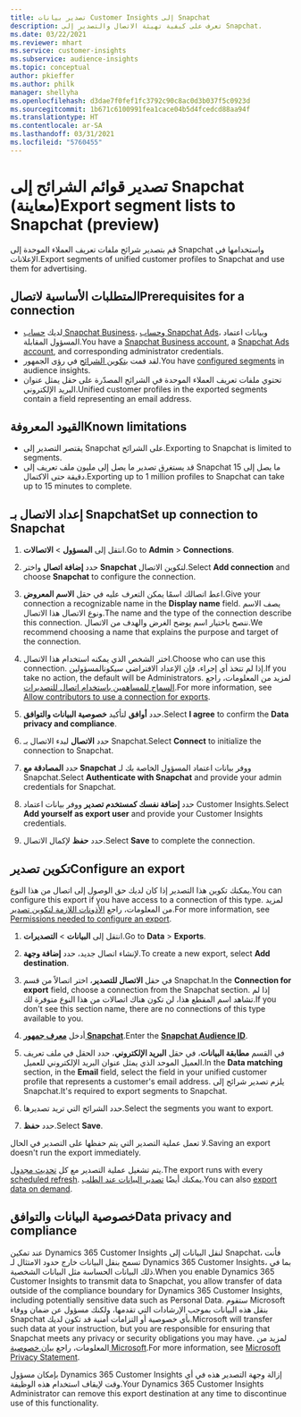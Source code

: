 ```yaml
---
title: تصدير بيانات Customer Insights إلى Snapchat
description: تعرف على كيفية تهيئة الاتصال والتصدير إلى Snapchat.
ms.date: 03/22/2021
ms.reviewer: mhart
ms.service: customer-insights
ms.subservice: audience-insights
ms.topic: conceptual
author: pkieffer
ms.author: philk
manager: shellyha
ms.openlocfilehash: d3dae7f0fef1fc3792c90c8ac0d3b037f5c0923d
ms.sourcegitcommit: 1b671c6100991fea1cace04b5d4fcedcd88aa94f
ms.translationtype: HT
ms.contentlocale: ar-SA
ms.lasthandoff: 03/31/2021
ms.locfileid: "5760455"
---
```

# <a name="export-segment-lists-to-snapchat-preview"></a><span data-ttu-id="35de9-103">تصدير قوائم الشرائح إلى Snapchat (معاينة)</span><span class="sxs-lookup"><span data-stu-id="35de9-103">Export segment lists to Snapchat (preview)</span></span>

<span data-ttu-id="35de9-104">قم بتصدير شرائح ملفات تعريف العملاء الموحدة إلى Snapchat واستخدامها في الإعلانات.</span><span class="sxs-lookup"><span data-stu-id="35de9-104">Export segments of unified customer profiles to Snapchat and use them for advertising.</span></span> 

## <a name="prerequisites-for-a-connection"></a><span data-ttu-id="35de9-105">المتطلبات الأساسية لاتصال</span><span class="sxs-lookup"><span data-stu-id="35de9-105">Prerequisites for a connection</span></span>

-   <span data-ttu-id="35de9-106">لديك [حساب Snapchat Business](https://business.snapchat.com/)، و[حساب Snapchat Ads](https://ads.snapchat.com/)، وبيانات اعتماد المسؤول المقابلة.</span><span class="sxs-lookup"><span data-stu-id="35de9-106">You have a [Snapchat Business account](https://business.snapchat.com/), a [Snapchat Ads account](https://ads.snapchat.com/), and corresponding administrator credentials.</span></span>
-   <span data-ttu-id="35de9-107">لقد قمت [بتكوين الشرائح](segments.md) في رؤى الجمهور.</span><span class="sxs-lookup"><span data-stu-id="35de9-107">You have [configured segments](segments.md) in audience insights.</span></span>
-   <span data-ttu-id="35de9-108">تحتوي ملفات تعريف العملاء الموحدة في الشرائح المصدّرة على حقل يمثل عنوان البريد الإلكتروني.</span><span class="sxs-lookup"><span data-stu-id="35de9-108">Unified customer profiles in the exported segments contain a field representing an email address.</span></span>

## <a name="known-limitations"></a><span data-ttu-id="35de9-109">القيود المعروفة</span><span class="sxs-lookup"><span data-stu-id="35de9-109">Known limitations</span></span>

- <span data-ttu-id="35de9-110">يقتصر التصدير إلى Snapchat على الشرائح.</span><span class="sxs-lookup"><span data-stu-id="35de9-110">Exporting to Snapchat is limited to segments.</span></span>
- <span data-ttu-id="35de9-111">قد يستغرق تصدير ما يصل إلى مليون ملف تعريف إلى Snapchat ما يصل إلى 15 دقيقة حتى الاكتمال.</span><span class="sxs-lookup"><span data-stu-id="35de9-111">Exporting up to 1 million profiles to Snapchat can take up to 15 minutes to complete.</span></span> 

## <a name="set-up-connection-to-snapchat"></a><span data-ttu-id="35de9-112">إعداد الاتصال بـ Snapchat</span><span class="sxs-lookup"><span data-stu-id="35de9-112">Set up connection to Snapchat</span></span>

1. <span data-ttu-id="35de9-113">انتقل إلى **المسؤول** > **الاتصالات**.</span><span class="sxs-lookup"><span data-stu-id="35de9-113">Go to **Admin** > **Connections**.</span></span>

1. <span data-ttu-id="35de9-114">حدد **إضافة اتصال** واختر **Snapchat** لتكوين الاتصال.</span><span class="sxs-lookup"><span data-stu-id="35de9-114">Select **Add connection** and choose **Snapchat** to configure the connection.</span></span>

1. <span data-ttu-id="35de9-115">اعط اتصالك اسمًا يمكن التعرف عليه في حقل **الاسم المعروض**.</span><span class="sxs-lookup"><span data-stu-id="35de9-115">Give your connection a recognizable name in the **Display name** field.</span></span> <span data-ttu-id="35de9-116">يصف الاسم ونوع الاتصال هذا الاتصال.</span><span class="sxs-lookup"><span data-stu-id="35de9-116">The name and the type of the connection describe this connection.</span></span> <span data-ttu-id="35de9-117">ننصح باختيار اسم يوضح الغرض والهدف من الاتصال.</span><span class="sxs-lookup"><span data-stu-id="35de9-117">We recommend choosing a name that explains the purpose and target of the connection.</span></span>

1. <span data-ttu-id="35de9-118">اختر الشخص الذي يمكنه استخدام هذا الاتصال.</span><span class="sxs-lookup"><span data-stu-id="35de9-118">Choose who can use this connection.</span></span> <span data-ttu-id="35de9-119">إذا لم تتخذ أي إجراء، فإن الإعداد الافتراضي سيكونالمسؤولين.</span><span class="sxs-lookup"><span data-stu-id="35de9-119">If you take no action, the default will be Administrators.</span></span> <span data-ttu-id="35de9-120">لمزيد من المعلومات، راجع [السماح للمساهمين باستخدام اتصال للتصديرات](connections.md#allow-contributors-to-use-a-connection-for-exports).</span><span class="sxs-lookup"><span data-stu-id="35de9-120">For more information, see [Allow contributors to use a connection for exports](connections.md#allow-contributors-to-use-a-connection-for-exports).</span></span>

1. <span data-ttu-id="35de9-121">حدد **أوافق** لتأكيد **خصوصية البيانات والتوافق‬**.</span><span class="sxs-lookup"><span data-stu-id="35de9-121">Select **I agree** to confirm the **Data privacy and compliance**.</span></span>

1. <span data-ttu-id="35de9-122">حدد **الاتصال** لبدء الاتصال بـ Snapchat.</span><span class="sxs-lookup"><span data-stu-id="35de9-122">Select **Connect** to initialize the connection to Snapchat.</span></span>

1. <span data-ttu-id="35de9-123">حدد **المصادقة مع Snapchat** ووفر بيانات اعتماد المسؤول الخاصة بك لـ Snapchat.</span><span class="sxs-lookup"><span data-stu-id="35de9-123">Select **Authenticate with Snapchat** and provide your admin credentials for Snapchat.</span></span> 

1. <span data-ttu-id="35de9-124">حدد **إضافة نفسك كمستخدم تصدير** ووفر بيانات اعتماد Customer Insights.</span><span class="sxs-lookup"><span data-stu-id="35de9-124">Select **Add yourself as export user** and provide your Customer Insights credentials.</span></span>

1. <span data-ttu-id="35de9-125">حدد **حفظ** لإكمال الاتصال.</span><span class="sxs-lookup"><span data-stu-id="35de9-125">Select **Save** to complete the connection.</span></span>

## <a name="configure-an-export"></a><span data-ttu-id="35de9-126">تكوين تصدير</span><span class="sxs-lookup"><span data-stu-id="35de9-126">Configure an export</span></span>

<span data-ttu-id="35de9-127">يمكنك تكوين هذا التصدير إذا كان لديك حق الوصول إلى اتصال من هذا النوع.</span><span class="sxs-lookup"><span data-stu-id="35de9-127">You can configure this export if you have access to a connection of this type.</span></span> <span data-ttu-id="35de9-128">لمزيد من المعلومات، راجع [الأذونات اللازمة لتكوين تصدير](export-destinations.md#set-up-a-new-export).</span><span class="sxs-lookup"><span data-stu-id="35de9-128">For more information, see [Permissions needed to configure an export](export-destinations.md#set-up-a-new-export).</span></span>

1. <span data-ttu-id="35de9-129">انتقل إلى **البيانات** > **التصديرات**.</span><span class="sxs-lookup"><span data-stu-id="35de9-129">Go to **Data** > **Exports**.</span></span>

1. <span data-ttu-id="35de9-130">لإنشاء اتصال جديد، حدد **إضافة وجهة**.</span><span class="sxs-lookup"><span data-stu-id="35de9-130">To create a new export, select **Add destination**.</span></span>

1. <span data-ttu-id="35de9-131">في حقل **الاتصال للتصدير**، اختر اتصالاً من قسم Snapchat.</span><span class="sxs-lookup"><span data-stu-id="35de9-131">In the **Connection for export** field, choose a connection from the Snapchat section.</span></span> <span data-ttu-id="35de9-132">إذا لم تشاهد اسم المقطع هذا، لن تكون هناك اتصالات من هذا النوع متوفرة لك.</span><span class="sxs-lookup"><span data-stu-id="35de9-132">If you don't see this section name, there are no connections of this type available to you.</span></span>

1. <span data-ttu-id="35de9-133">أدخل [**معرف جمهور Snapchat**](https://businesshelp.snapchat.com/s/article/custom-audiences).</span><span class="sxs-lookup"><span data-stu-id="35de9-133">Enter the [**Snapchat Audience ID**](https://businesshelp.snapchat.com/s/article/custom-audiences).</span></span>

1. <span data-ttu-id="35de9-134">في القسم **مطابقة البيانات**، في حقل **البريد الإلكتروني**، حدد الحقل في ملف تعريف العميل الموحد الذي يمثل عنوان البريد الإلكتروني للعميل.</span><span class="sxs-lookup"><span data-stu-id="35de9-134">In the **Data matching** section, in the **Email** field, select the field in your unified customer profile that represents a customer's email address.</span></span> <span data-ttu-id="35de9-135">يلزم تصدير شرائح إلى Snapchat.</span><span class="sxs-lookup"><span data-stu-id="35de9-135">It's required to export segments to Snapchat.</span></span>

1. <span data-ttu-id="35de9-136">حدد الشرائح التي تريد تصديرها.</span><span class="sxs-lookup"><span data-stu-id="35de9-136">Select the segments you want to export.</span></span> 

1. <span data-ttu-id="35de9-137">حدد **حفظ**.</span><span class="sxs-lookup"><span data-stu-id="35de9-137">Select **Save**.</span></span>

<span data-ttu-id="35de9-138">لا تعمل عملية التصدير التي يتم حفظها على التصدير في الحال.</span><span class="sxs-lookup"><span data-stu-id="35de9-138">Saving an export doesn't run the export immediately.</span></span>

<span data-ttu-id="35de9-139">يتم تشغيل عملية التصدير مع كل [تحديث مجدول](system.md#schedule-tab).</span><span class="sxs-lookup"><span data-stu-id="35de9-139">The export runs with every [scheduled refresh](system.md#schedule-tab).</span></span> <span data-ttu-id="35de9-140">يمكنك أيضًا [تصدير البيانات عند الطلب](export-destinations.md#run-exports-on-demand).</span><span class="sxs-lookup"><span data-stu-id="35de9-140">You can also [export data on demand](export-destinations.md#run-exports-on-demand).</span></span> 


## <a name="data-privacy-and-compliance"></a><span data-ttu-id="35de9-141">خصوصية البيانات والتوافق</span><span class="sxs-lookup"><span data-stu-id="35de9-141">Data privacy and compliance</span></span>

<span data-ttu-id="35de9-142">عند تمكين Dynamics 365 Customer Insights لنقل البيانات إلى Snapchat، فأنت تسمح بنقل البيانات خارج حدود الامتثال لـ Dynamics 365 Customer Insights، بما في ذلك البيانات الحساسة مثل البيانات الشخصية.</span><span class="sxs-lookup"><span data-stu-id="35de9-142">When you enable Dynamics 365 Customer Insights to transmit data to Snapchat, you allow transfer of data outside of the compliance boundary for Dynamics 365 Customer Insights, including potentially sensitive data such as Personal Data.</span></span> <span data-ttu-id="35de9-143">ستقوم Microsoft بنقل هذه البيانات بموجب الإرشادات التي تقدمها، ولكنك مسؤول عن ضمان ووفاء Snapchat بأي خصوصية أو التزامات أمنية قد تكون لديك.</span><span class="sxs-lookup"><span data-stu-id="35de9-143">Microsoft will transfer such data at your instruction, but you are responsible for ensuring that Snapchat meets any privacy or security obligations you may have.</span></span> <span data-ttu-id="35de9-144">لمزيد من المعلومات، راجع [بيان خصوصية Microsoft](https://go.microsoft.com/fwlink/?linkid=396732).</span><span class="sxs-lookup"><span data-stu-id="35de9-144">For more information, see [Microsoft Privacy Statement](https://go.microsoft.com/fwlink/?linkid=396732).</span></span>

<span data-ttu-id="35de9-145">بإمكان مسؤول Dynamics 365 Customer Insights إزالة وجهة التصدير هذه في أي وقت لإيقاف استخدام هذه الوظيفة.</span><span class="sxs-lookup"><span data-stu-id="35de9-145">Your Dynamics 365 Customer Insights Administrator can remove this export destination at any time to discontinue use of this functionality.</span></span>
